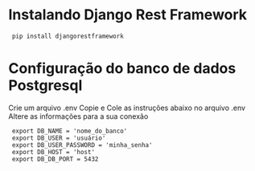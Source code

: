 # Instalando Django Rest Framework
 ```python
  pip install djangorestframework
 ```

 # Configuração do banco de dados Postgresql
 Crie um arquivo .env 
 Copie e Cole as instruções abaixo no arquivo .env
 Altere as informações para a sua conexão
 ```shell
  export DB_NAME = 'nome_do_banco'
  export DB_USER = 'usuário'
  export DB_USER_PASSWORD = 'minha_senha'
  export DB_HOST = 'host'
  export DB_DB_PORT = 5432
 ```